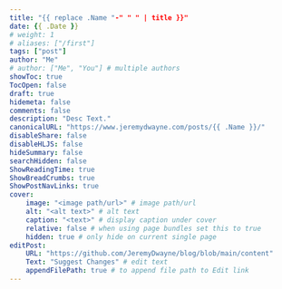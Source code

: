 ```yaml
---
title: "{{ replace .Name "-" " " | title }}"
date: {{ .Date }}
# weight: 1
# aliases: ["/first"]
tags: ["post"]
author: "Me"
# author: ["Me", "You"] # multiple authors
showToc: true
TocOpen: false
draft: true
hidemeta: false
comments: false
description: "Desc Text."
canonicalURL: "https://www.jeremydwayne.com/posts/{{ .Name }}/"
disableShare: false
disableHLJS: false
hideSummary: false
searchHidden: false
ShowReadingTime: true
ShowBreadCrumbs: true
ShowPostNavLinks: true
cover:
    image: "<image path/url>" # image path/url
    alt: "<alt text>" # alt text
    caption: "<text>" # display caption under cover
    relative: false # when using page bundles set this to true
    hidden: true # only hide on current single page
editPost:
    URL: "https://github.com/JeremyDwayne/blog/blob/main/content"
    Text: "Suggest Changes" # edit text
    appendFilePath: true # to append file path to Edit link
---
```

